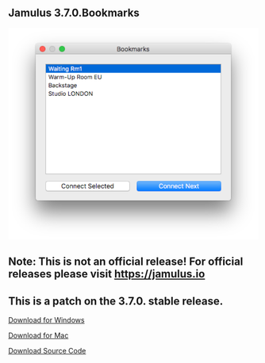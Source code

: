 ## Jamulus 3.7.0.Bookmarks
![](bookmarks.png)
## Note: This is not an official release! For official releases please visit <https://jamulus.io>
## This is a patch on the 3.7.0. stable release.

[Download for Windows](https://github.com/geotechfirst/jamulus/releases/download/r3_7_0_bm1/Jamulus-3.7.0.bookmarks-installer-win.exe)

[Download for Mac](https://github.com/geotechfirst/jamulus/releases/download/r3_7_0_bm1/Jamulus-3.7.0.bookmarks-installer-mac.dmg)

[Download Source Code](https://github.com/geotechfirst/jamulus/archive/refs/heads/r3_7_0-patch.zip)

